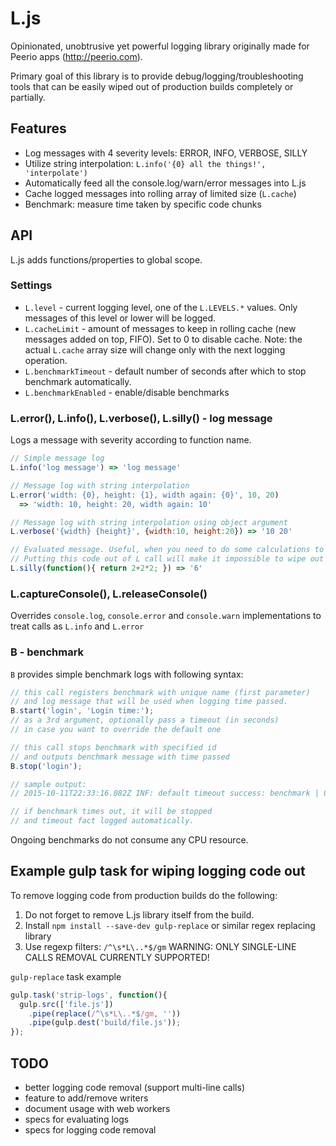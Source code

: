 # L.js

Opinionated, unobtrusive yet powerful logging library originally made for Peerio apps (http://peerio.com).

Primary goal of this library is to provide debug/logging/troubleshooting tools that can be easily wiped out of production builds completely or partially.

## Features
* Log messages with 4 severity levels: ERROR, INFO, VERBOSE, SILLY
* Utilize string interpolation: `L.info('{0} all the things!', 'interpolate')`
* Automatically feed all the console.log/warn/error messages into L.js
* Cache logged messages into rolling array of limited size (`L.cache`)
* Benchmark: measure time taken by specific code chunks

## API
L.js adds functions/properties to global scope.

### Settings

* `L.level` - current logging level, one of the `L.LEVELS.*` values. Only messages of this level or lower will be logged.
* `L.cacheLimit` - amount of messages to keep in rolling cache (new messages added on top, FIFO). Set to 0 to disable cache.
Note: the actual `L.cache` array size will change only with the next logging operation.
* `L.benchmarkTimeout` - default number of seconds after which to stop benchmark automatically.
* `L.benchmarkEnabled` - enable/disable benchmarks

### L.error(), L.info(), L.verbose(), L.silly() - log message
Logs a message with severity according to function name.

```javascript
// Simple message log
L.info('log message') => 'log message'

// Message log with string interpolation
L.error('width: {0}, height: {1}, width again: {0}', 10, 20)
  => 'width: 10, height: 20, width again: 10'

// Message log with string interpolation using object argument
L.verbose('{width} {height}', {width:10, height:20}) => '10 20'

// Evaluated message. Useful, when you need to do some calculations to build log message.
// Putting this code out of L call will make it impossible to wipe out of production build.
L.silly(function(){ return 2+2*2; }) => '6'

```

### L.captureConsole(), L.releaseConsole()

Overrides `console.log`, `console.error` and `console.warn` implementations to treat calls as `L.info` and `L.error`

### B - benchmark
`B` provides simple benchmark logs with following syntax:

```javascript
// this call registers benchmark with unique name (first parameter)
// and log message that will be used when logging time passed.
B.start('login', 'Login time:');
// as a 3rd argument, optionally pass a timeout (in seconds)
// in case you want to override the default one

// this call stops benchmark with specified id
// and outputs benchmark message with time passed
B.stop('login');

// sample output:
// 2015-10-11T22:33:16.082Z INF: default timeout success: benchmark | 0.008 s.

// if benchmark times out, it will be stopped
// and timeout fact logged automatically.
```

Ongoing benchmarks do not consume any CPU resource.


## Example gulp task for wiping logging code out

To remove logging code from production builds do the following:

1. Do not forget to remove L.js library itself from the build.
2. Install `npm install --save-dev gulp-replace` or similar regex replacing library
3. Use regexp filters: `/^\s*L\..*$/gm`
WARNING: ONLY SINGLE-LINE CALLS REMOVAL CURRENTLY SUPPORTED!

`gulp-replace` task example
```javascript
gulp.task('strip-logs', function(){
  gulp.src(['file.js'])
    .pipe(replace(/^\s*L\..*$/gm, ''))
    .pipe(gulp.dest('build/file.js'));
});
```

## TODO
* better logging code removal (support multi-line calls)
* feature to add/remove writers
* document usage with web workers
* specs for evaluating logs
* specs for logging code removal